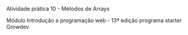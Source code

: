 Atividade prática 10 - Métodos de Arrays

Módulo Introdução a programação web - 13ª edição programa starter Growdev
